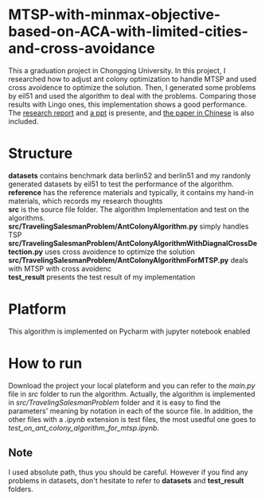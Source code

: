 # MTSP-with-minmax-objective-based-on-ACA-with-limited-cities-and-cross-avoidance
This a graduation project in Chongqing University. In this project, I researched how to adjust ant colony optimization to handle
MTSP and used cross avoidence to optimize the solution. Then, I generated some problems by eil51 and used the algorithm to deal
with the problems. Comparing those results with Lingo ones, this implementation shows a good performance. 
The [research report](https://github.com/2016cxg/MTSP-with-minmax-objective-based-on-ACA-with-limited-cities-and-cross-avoidance/blob/master/reference/handin-materials/Research_report.docx) and [a ppt](https://github.com/2016cxg/MTSP-with-minmax-objective-based-on-ACA-with-limited-cities-and-cross-avoidance/blob/master/reference/handin-materials/%E5%9F%BA%E4%BA%8E%E9%99%90%E5%88%B6%E8%B7%AF%E5%BE%84%E8%8A%82%E7%82%B9%E6%95%B0%E5%92%8C%E4%BA%A4%E5%8F%89%E9%81%BF%E5%85%8D%E7%9A%84MINMAX%E5%A4%9A%E6%97%85%E8%A1%8C%E5%95%86%E9%97%AE%E9%A2%98%E7%AE%97%E6%B3%95%E7%A0%94%E7%A9%B6%E4%B8%8E%E5%AE%9E%E7%8E%B0.pptx) is presente, and [the paper in Chinese](https://github.com/2016cxg/MTSP-with-minmax-objective-based-on-ACA-with-limited-cities-and-cross-avoidance/blob/master/reference/handin-materials/%E8%AE%BA%E6%96%87-20154330_%E7%A8%8B%E5%B0%8F%E6%A1%82.docx) is also included.

# Structure
**datasets** contains benchmark data berlin52 and berlin51 and my randonly generated datasets by eil51 to test the performance of the algorithm.  
**reference** has the reference materials and typically, it contains my hand-in materials, which records my research thoughts  
**src** is the source file folder. The algorithm Implementation and test on the algorithms.  
**src/TravelingSalesmanProblem/AntColonyAlgorithm.py** simply handles TSP  
**src/TravelingSalesmanProblem/AntColonyAlgorithmWithDiagnalCrossDetection.py** uses cross avoidence to optimize the solution  
**src/TravelingSalesmanProblem/AntColonyAlgorithmForMTSP.py** deals with MTSP with cross avoidenc  
**test_result** presents the test result of my implementation  

# Platform
This algorithm is implemented on Pycharm with jupyter notebook enabled

# How to run
Download the project your local plateform and you can refer to the *main.py* file in *src* folder to run the algorithm. Actually, the algorithm is implemented in *src/TravelingSalesmanProblem* folder and it is easy to find the parameters' meaning by notation in each of the source file. In addition, the other files with a *.ipynb* extension is test files, the most usedful one goes to *test_on_ant_colony_algorithm_for_mtsp.ipynb*.

## Note
I used absolute path, thus you should be careful. However if you find any problems in datasets, don't hesitate to refer to **datasets** and **test_result** folders.
